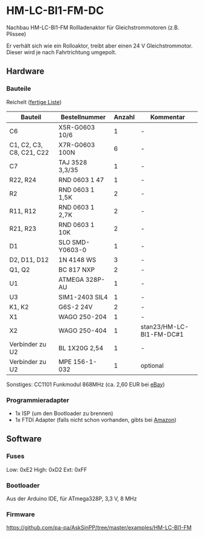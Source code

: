 # HM-LC-Bl1-FM-DC
Nachbau HM-LC-Bl1-FM Rollladenaktor für Gleichstrommotoren (z.B. Plissee)

Er verhält sich wie ein Rolloaktor, treibt aber einen 24 V Gleichstrommotor. Dieser wird je nach Fahrtrichtung umgepolt.


## Hardware

### Bauteile

Reichelt ([fertige Liste](https://www.reichelt.de/my/1495010))

Bauteil                  | Bestellnummer   | Anzahl | Kommentar
------------------------ | --------------- | ------ | ---------
C6                       | X5R-G0603 10/6  |   1    | -
C1, C2, C3, C8, C21, C22 | X7R-G0603 100N  |   6    | -
C7                       | TAJ 3528 3,3/35 |   1    |  -
R22, R24                 | RND 0603 1 47   |   1    | -
R2                       | RND 0603 1 1,5K |   2    | -
R11, R12                 | RND 0603 1 2,7K |   2    | -
R21, R23                 | RND 0603 1 10K  |   2    | -
D1                       | SLO SMD-Y0603-0 |   1    | -
D2, D11, D12             | 1N 4148 WS      |   3    | -
Q1, Q2                   | BC 817 NXP      |   2    | -
U1                       | ATMEGA 328P-AU  |   1    | -
U3                       | SIM1-2403 SIL4  |   1    | -
K1, K2                   | G6S-2 24V       |   2    | -
X1                       | WAGO 250-204    |   1    | -
X2                       | WAGO 250-404    |   1    | stan23/HM-LC-Bl1-FM-DC#1
Verbinder zu U2          | BL 1X20G 2,54   |   1    | -
Verbinder zu U2          | MPE 156-1-032   |   1    | optional

Sonstiges:
CC1101 Funkmodul 868MHz (ca. 2,60 EUR bei [eBay](https://www.ebay.de/itm/272455136087))


### Programmieradapter
- 1x ISP (um den Bootloader zu brennen)
- 1x FTDI Adapter (falls nicht schon vorhanden, gibts bei [Amazon](https://www.amazon.de/FT232RL-FTDI-USB-auf-TTL-Serienadapter-Arduino/dp/B00HSXDGOE))


## Software

### Fuses

Low:  0xE2
High: 0xD2
Ext:  0xFF

### Bootloader

Aus der Arduino IDE, für ATmega328P, 3,3 V, 8 MHz


### Firmware

https://github.com/pa-pa/AskSinPP/tree/master/examples/HM-LC-Bl1-FM


